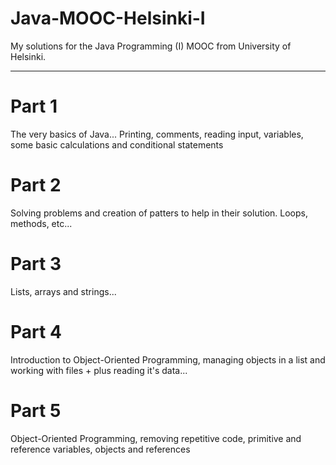 # Java-MOOC-Helsinki-I

My solutions for the Java Programming (I) MOOC from University of Helsinki.

<hr>

# Part 1
The very basics of Java... Printing, comments, reading input, variables, some basic calculations and conditional statements

# Part 2
Solving problems and creation of patters to help in their solution. Loops, methods, etc...

# Part 3
Lists, arrays and strings...

# Part 4
Introduction to Object-Oriented Programming, managing objects in a list and working with files + plus reading it's data...

# Part 5
Object-Oriented Programming, removing repetitive code, primitive and reference variables, objects and references
